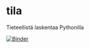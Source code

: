 # tila
Tieteellistä laskentaa Pythonilla

[![Binder](https://mybinder.org/badge_logo.svg)](https://mybinder.org/v2/gh/MTurkkila/tila/master)

